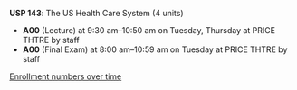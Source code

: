 **USP 143**: The US Health Care System (4 units)

- **A00** (Lecture) at 9:30 am–10:50 am on Tuesday, Thursday at PRICE THTRE by staff
- **A00** (Final Exam) at 8:00 am–10:59 am on Tuesday at PRICE THTRE by staff

[Enrollment numbers over time](./USP143.tsv)
